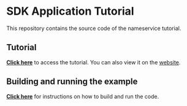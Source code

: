 # SDK Application Tutorial

This repository contains the source code of the nameservice tutorial. 

## Tutorial

**[Click here](./tutorial/README.md)** to access the tutorial. You can also view it on the [website](https://cosmos.network/docs/tutorial).

## Building and running the example

**[Click here](./tutorial/build-run.md)** for instructions on how to build and run the code.
